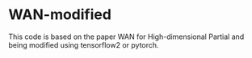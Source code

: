 # WAN-modified
This code is based on the paper WAN for High-dimensional Partial and being modified using tensorflow2 or pytorch. 
